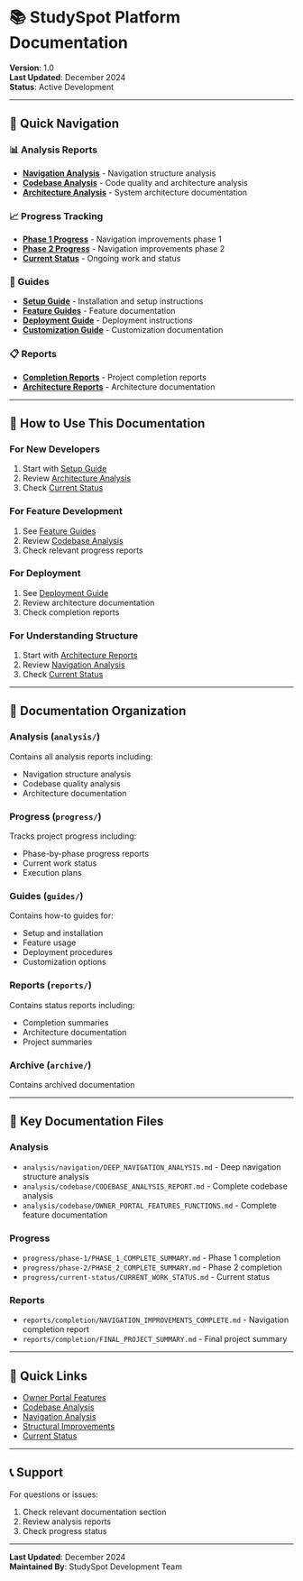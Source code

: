# 📚 StudySpot Platform Documentation

**Version**: 1.0  
**Last Updated**: December 2024  
**Status**: Active Development

---

## 🎯 Quick Navigation

### 📊 Analysis Reports
- **[Navigation Analysis](analysis/navigation/)** - Navigation structure analysis
- **[Codebase Analysis](analysis/codebase/)** - Code quality and architecture analysis
- **[Architecture Analysis](analysis/architecture/)** - System architecture documentation

### 📈 Progress Tracking
- **[Phase 1 Progress](progress/phase-1/)** - Navigation improvements phase 1
- **[Phase 2 Progress](progress/phase-2/)** - Navigation improvements phase 2
- **[Current Status](progress/current-status/)** - Ongoing work and status

### 📖 Guides
- **[Setup Guide](guides/setup/)** - Installation and setup instructions
- **[Feature Guides](guides/features/)** - Feature documentation
- **[Deployment Guide](guides/deployment/)** - Deployment instructions
- **[Customization Guide](guides/customization/)** - Customization documentation

### 📋 Reports
- **[Completion Reports](reports/completion/)** - Project completion reports
- **[Architecture Reports](reports/architecture/)** - Architecture documentation

---

## 📖 How to Use This Documentation

### For New Developers
1. Start with [Setup Guide](guides/setup/)
2. Review [Architecture Analysis](analysis/architecture/)
3. Check [Current Status](progress/current-status/)

### For Feature Development
1. See [Feature Guides](guides/features/)
2. Review [Codebase Analysis](analysis/codebase/)
3. Check relevant progress reports

### For Deployment
1. See [Deployment Guide](guides/deployment/)
2. Review architecture documentation
3. Check completion reports

### For Understanding Structure
1. Start with [Architecture Reports](reports/architecture/)
2. Review [Navigation Analysis](analysis/navigation/)
3. Check [Current Status](progress/current-status/)

---

## 🎯 Documentation Organization

### Analysis (`analysis/`)
Contains all analysis reports including:
- Navigation structure analysis
- Codebase quality analysis
- Architecture documentation

### Progress (`progress/`)
Tracks project progress including:
- Phase-by-phase progress reports
- Current work status
- Execution plans

### Guides (`guides/`)
Contains how-to guides for:
- Setup and installation
- Feature usage
- Deployment procedures
- Customization options

### Reports (`reports/`)
Contains status reports including:
- Completion summaries
- Architecture documentation
- Project summaries

### Archive (`archive/`)
Contains archived documentation

---

## 📝 Key Documentation Files

### Analysis
- `analysis/navigation/DEEP_NAVIGATION_ANALYSIS.md` - Deep navigation structure analysis
- `analysis/codebase/CODEBASE_ANALYSIS_REPORT.md` - Complete codebase analysis
- `analysis/codebase/OWNER_PORTAL_FEATURES_FUNCTIONS.md` - Complete feature documentation

### Progress
- `progress/phase-1/PHASE_1_COMPLETE_SUMMARY.md` - Phase 1 completion
- `progress/phase-2/PHASE_2_COMPLETE_SUMMARY.md` - Phase 2 completion
- `progress/current-status/CURRENT_WORK_STATUS.md` - Current status

### Reports
- `reports/completion/NAVIGATION_IMPROVEMENTS_COMPLETE.md` - Navigation completion report
- `reports/completion/FINAL_PROJECT_SUMMARY.md` - Final project summary

---

## 🚀 Quick Links

- [Owner Portal Features](analysis/codebase/OWNER_PORTAL_FEATURES_FUNCTIONS.md)
- [Codebase Analysis](analysis/codebase/CODEBASE_ANALYSIS_REPORT.md)
- [Navigation Analysis](analysis/navigation/DEEP_NAVIGATION_ANALYSIS.md)
- [Structural Improvements](analysis/codebase/STRUCTURAL_IMPROVEMENTS_ANALYSIS.md)
- [Current Status](progress/current-status/CURRENT_WORK_STATUS.md)

---

## 📞 Support

For questions or issues:
1. Check relevant documentation section
2. Review analysis reports
3. Check progress status

---

**Last Updated**: December 2024  
**Maintained By**: StudySpot Development Team
